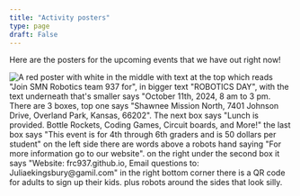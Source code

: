 ```yaml
---
title: "Activity posters"
type: page
draft: False
---
```

Here are the posters for the upcoming events that we have out right now!


![A red poster with white in the middle with text at the top which reads "Join SMN Robotics team 937 for", in bigger text "ROBOTICS DAY", with the text underneath that's smaller says "October 11th, 2024, 8 am to 3 pm. There are 3 boxes, top one says "Shawnee Mission North, 7401 Johnson Drive, Overland Park, Kansas, 66202". The next box says "Lunch is provided. Bottle Rockets, Coding Games, Circuit boards, and More!" the last box says "This event is for 4th through 6th graders and is 50 dollars per student" on the left side there are words above a robots hand saying "For more information go to our website". on the right under the second box it says "Website: frc937.github.io, Email questions to: Juliaekingsbury@gamil.com" in the right bottom corner there is a QR code for adults to sign up their kids. plus robots around the sides that look silly.](/img/Robotics_day_copy_2.png)
